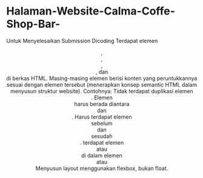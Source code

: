 # Halaman-Website-Calma-Coffe-Shop-Bar-
Untuk Menyelesaikan Submission Dicoding
Terdapat elemen <header>, <footer>, <main>, <article>, dan <aside> di berkas HTML.
Masing-masing elemen berisi konten yang peruntukkannya sesuai dengan elemen tersebut (menerapkan konsep semantic HTML dalam menyusun struktur website).
Contohnya:
Tidak terdapat duplikasi elemen <main>.
Elemen <main> harus berada diantara <header> dan <footer>.
Harus terdapat elemen <header> sebelum <main> dan <footer> sesudah <main>.
terdapat elemen <header> atau <footer> di dalam elemen <article> atau <aside>
Menyusun layout menggunakan flexbox, bukan float.
